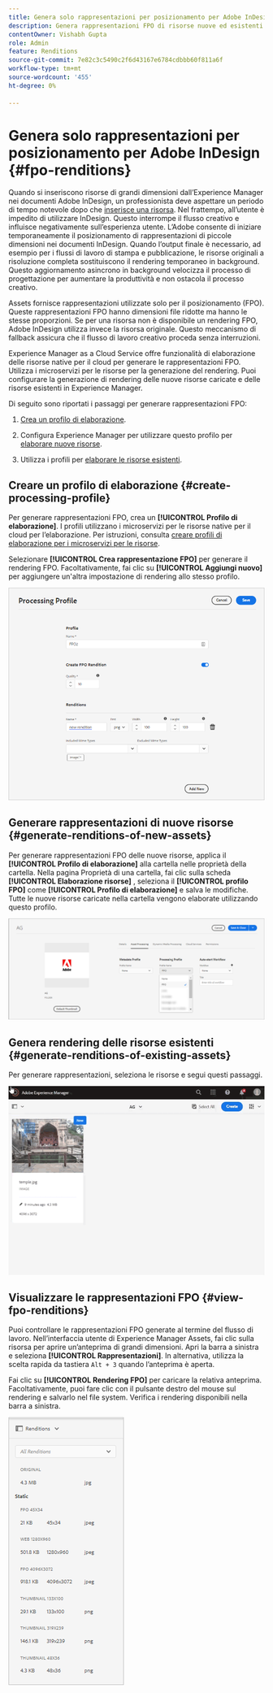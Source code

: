 ```yaml
---
title: Genera solo rappresentazioni per posizionamento per Adobe InDesign
description: Genera rappresentazioni FPO di risorse nuove ed esistenti utilizzando il flusso di lavoro Risorse di Experience Manager e ImageMagick.
contentOwner: Vishabh Gupta
role: Admin
feature: Renditions
source-git-commit: 7e82c3c5490c2f6d43167e6784cdbbb60f811a6f
workflow-type: tm+mt
source-wordcount: '455'
ht-degree: 0%

---
```



# Genera solo rappresentazioni per posizionamento per Adobe InDesign {#fpo-renditions}

Quando si inseriscono risorse di grandi dimensioni dall’Experience Manager nei documenti Adobe InDesign, un professionista deve aspettare un periodo di tempo notevole dopo che [inserisce una risorsa](https://helpx.adobe.com/indesign/using/placing-graphics.html). Nel frattempo, all’utente è impedito di utilizzare InDesign. Questo interrompe il flusso creativo e influisce negativamente sull’esperienza utente. L’Adobe consente di iniziare temporaneamente il posizionamento di rappresentazioni di piccole dimensioni nei documenti InDesign. Quando l’output finale è necessario, ad esempio per i flussi di lavoro di stampa e pubblicazione, le risorse originali a risoluzione completa sostituiscono il rendering temporaneo in background. Questo aggiornamento asincrono in background velocizza il processo di progettazione per aumentare la produttività e non ostacola il processo creativo.

Assets fornisce rappresentazioni utilizzate solo per il posizionamento (FPO). Queste rappresentazioni FPO hanno dimensioni file ridotte ma hanno le stesse proporzioni. Se per una risorsa non è disponibile un rendering FPO, Adobe InDesign utilizza invece la risorsa originale. Questo meccanismo di fallback assicura che il flusso di lavoro creativo proceda senza interruzioni.

Experience Manager as a Cloud Service offre funzionalità di elaborazione delle risorse native per il cloud per generare le rappresentazioni FPO. Utilizza i microservizi per le risorse per la generazione del rendering. Puoi configurare la generazione di rendering delle nuove risorse caricate e delle risorse esistenti in Experience Manager.

Di seguito sono riportati i passaggi per generare rappresentazioni FPO:

1. [Crea un profilo di elaborazione](#create-processing-profile).

1. Configura Experience Manager per utilizzare questo profilo per [elaborare nuove risorse](#generate-renditions-of-new-assets).
1. Utilizza i profili per [elaborare le risorse esistenti](#generate-renditions-of-existing-assets).

## Creare un profilo di elaborazione {#create-processing-profile}

Per generare rappresentazioni FPO, crea un **[!UICONTROL Profilo di elaborazione]**. I profili utilizzano i microservizi per le risorse native per il cloud per l’elaborazione. Per istruzioni, consulta [creare profili di elaborazione per i microservizi per le risorse](asset-microservices-configure-and-use.md).

Selezionare **[!UICONTROL Crea rappresentazione FPO]** per generare il rendering FPO. Facoltativamente, fai clic su **[!UICONTROL Aggiungi nuovo]** per aggiungere un&#39;altra impostazione di rendering allo stesso profilo.

![create-processing-profile-fpo-renditions](assets/create-processing-profile-fpo-renditions.png)

## Generare rappresentazioni di nuove risorse {#generate-renditions-of-new-assets}

Per generare rappresentazioni FPO delle nuove risorse, applica il **[!UICONTROL Profilo di elaborazione]** alla cartella nelle proprietà della cartella. Nella pagina Proprietà di una cartella, fai clic sulla scheda **[!UICONTROL Elaborazione risorse]** , seleziona il **[!UICONTROL profilo FPO]** come **[!UICONTROL Profilo di elaborazione]** e salva le modifiche. Tutte le nuove risorse caricate nella cartella vengono elaborate utilizzando questo profilo.

![add-fpo-rendition](assets/add-fpo-rendition.png)


## Genera rendering delle risorse esistenti {#generate-renditions-of-existing-assets}

Per generare rappresentazioni, seleziona le risorse e segui questi passaggi.

![fpo-existing-asset-reprocess](assets/fpo-existing-asset-reprocess.gif)


## Visualizzare le rappresentazioni FPO {#view-fpo-renditions}

Puoi controllare le rappresentazioni FPO generate al termine del flusso di lavoro. Nell’interfaccia utente di Experience Manager Assets, fai clic sulla risorsa per aprire un’anteprima di grandi dimensioni. Apri la barra a sinistra e seleziona **[!UICONTROL Rappresentazioni]**. In alternativa, utilizza la scelta rapida da tastiera `Alt + 3` quando l’anteprima è aperta.

Fai clic su **[!UICONTROL Rendering FPO]** per caricare la relativa anteprima. Facoltativamente, puoi fare clic con il pulsante destro del mouse sul rendering e salvarlo nel file system. Verifica i rendering disponibili nella barra a sinistra.

![rendition_list](assets/list-renditions.png)
